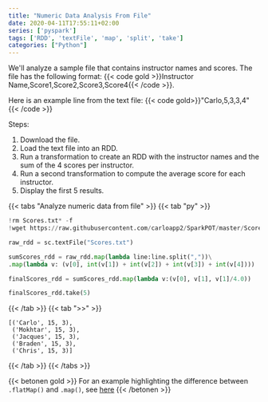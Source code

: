 ```yaml
---
title: "Numeric Data Analysis From File"
date: 2020-04-11T17:55:11+02:00
series: ['pyspark']
tags: ['RDD', 'textFile', 'map', 'split', 'take']
categories: ["Python"]
---
```


We'll analyze a sample file that contains instructor names and scores. The file has the following format: {{< code gold >}}Instructor Name,Score1,Score2,Score3,Score4{{< /code >}}.

Here is an example line from the text file: {{< code gold>}}"Carlo,5,3,3,4"{{< /code >}}

Steps:
1. Download the file.
2. Load the text file into an RDD.
3. Run a transformation to create an RDD with the instructor names and the sum of the 4 scores per instructor.
4. Run a second transformation to compute the average score for each instructor.
5. Display the first 5 results.

{{< tabs "Analyze numeric data from file" >}}
{{< tab "py" >}}
```python
!rm Scores.txt* -f
!wget https://raw.githubusercontent.com/carloapp2/SparkPOT/master/Scores.txt

raw_rdd = sc.textFile("Scores.txt")

sumScores_rdd = raw_rdd.map(lambda line:line.split(","))\
.map(lambda v: (v[0], int(v[1]) + int(v[2]) + int(v[3]) + int(v[4])))

finalScores_rdd = sumScores_rdd.map(lambda v:(v[0], v[1], v[1]/4.0))

finalScores_rdd.take(5)
``` 
{{< /tab >}}
{{< tab ">>" >}}
```
[('Carlo', 15, 3),
 ('Mokhtar', 15, 3),
 ('Jacques', 15, 3),
 ('Braden', 15, 3),
 ('Chris', 15, 3)]
```
{{< /tab >}}
{{< /tabs >}}

{{< betonen gold >}}
For an example highlighting the difference between `.flatMap()` and `.map()`, see [here](/posts/python/pyspark/difference-between-map-and-flatmap)
{{< /betonen >}}
